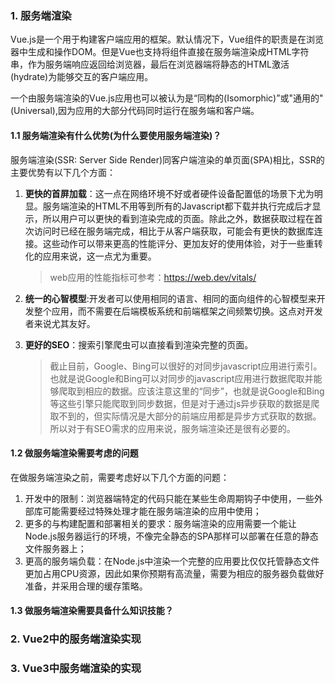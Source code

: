 ### 1. 服务端渲染

Vue.js是一个用于构建客户端应用的框架。默认情况下，Vue组件的职责是在浏览器中生成和操作DOM。但是Vue也支持将组件直接在服务端渲染成HTML字符串，作为服务端响应返回给浏览器，最后在浏览器端将静态的HTML激活(hydrate)为能够交互的客户端应用。

一个由服务端渲染的Vue.js应用也可以被认为是“同构的(Isomorphic)”或"通用的"(Universal),因为应用的大部分代码同时运行在服务端和客户端。
#### 1.1 服务端渲染有什么优势(为什么要使用服务端渲染)？

服务端渲染(SSR: Server Side Render)同客户端渲染的单页面(SPA)相比，SSR的主要优势有以下几个方面：

1. **更快的首屏加载**：这一点在网络环境不好或者硬件设备配置低的场景下尤为明显。服务端渲染的HTML不用等到所有的Javascript都下载并执行完成后才显示，所以用户可以更快的看到渲染完成的页面。除此之外，数据获取过程在首次访问时已经在服务端完成，相比于从客户端获取，可能会有更快的数据库连接。这些动作可以带来更高的性能评分、更加友好的使用体验，对于一些重转化的应用来说，这一点尤为重要。

   > web应用的性能指标可参考：https://web.dev/vitals/

2. **统一的心智模型**:开发者可以使用相同的语言、相同的面向组件的心智模型来开发整个应用，而不需要在后端模板系统和前端框架之间频繁切换。这点对开发者来说尤其友好。

3. **更好的SEO**：搜索引擎爬虫可以直接看到渲染完整的页面。

   > 截止目前，Google、Bing可以很好的对同步javascript应用进行索引。也就是说Google和Bing可以对同步的javascript应用进行数据爬取并能够爬取到相应的数据。应该注意这里的“同步”，也就是说Google和Bing等这些引擎只能爬取到同步数据，但是对于通过js异步获取的数据是爬取不到的，但实际情况是大部分的前端应用都是异步方式获取的数据。所以对于有SEO需求的应用来说，服务端渲染还是很有必要的。

#### 1.2 做服务端渲染需要考虑的问题

在做服务端渲染之前，需要考虑好以下几个方面的问题：

1. 开发中的限制：浏览器端特定的代码只能在某些生命周期钩子中使用，一些外部库可能需要经过特殊处理才能在服务端渲染的应用中使用；
2. 更多的与构建配置和部署相关的要求：服务端渲染的应用需要一个能让Node.js服务器运行的环境，不像完全静态的SPA那样可以部署在任意的静态文件服务器上；
3. 更高的服务端负载：在Node.js中渲染一个完整的应用要比仅仅托管静态文件更加占用CPU资源，因此如果你预期有高流量，需要为相应的服务器负载做好准备，并采用合理的缓存策略。

#### 1.3 做服务端渲染需要具备什么知识技能？

### 2. Vue2中的服务端渲染实现

### 3. Vue3中服务端渲染的实现